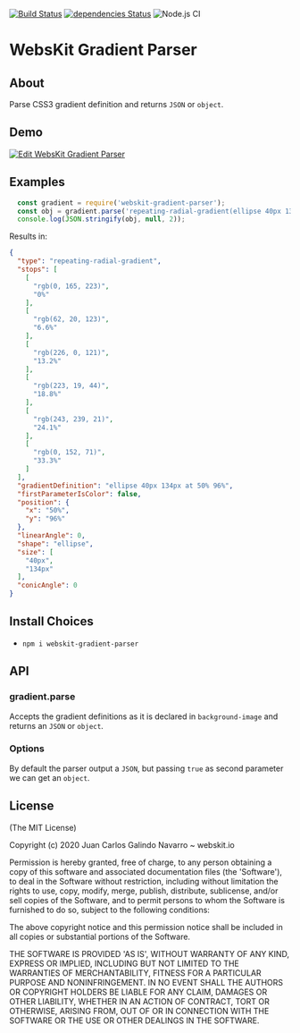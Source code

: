 [![Build Status](https://travis-ci.org/oceangravity/webskit-gradient-parser.svg?branch=master)](https://travis-ci.org/oceangravity/webskit-gradient-parser)
[![dependencies Status](https://david-dm.org/oceangravity/webskit-gradient-parser.svg)](https://david-dm.org/oceangravity/webskit-gradient-parser)
![Node.js CI](https://github.com/oceangravity/webskit-gradient-parser/workflows/Node.js%20CI/badge.svg)
# WebsKit Gradient Parser

## About

Parse CSS3 gradient definition and returns `JSON` or `object`.

## Demo

[![Edit WebsKit Gradient Parser](https://codesandbox.io/static/img/play-codesandbox.svg)](https://codesandbox.io/s/gradient-parser-bexc5?fontsize=14&hidenavigation=1&theme=dark)


## Examples

```JavaScript
  const gradient = require('webskit-gradient-parser');
  const obj = gradient.parse('repeating-radial-gradient(ellipse 40px 134px at 50% 96%,rgb(0, 165, 223) 0%,rgb(62, 20, 123) 6.6%,rgb(226, 0, 121) 13.2%,rgb(223, 19, 44) 18.8%,rgb(243, 239, 21) 24.1%,rgb(0, 152, 71) 33.3%)', true);
  console.log(JSON.stringify(obj, null, 2));
```

Results in:

```JSON
{
  "type": "repeating-radial-gradient",
  "stops": [
    [
      "rgb(0, 165, 223)",
      "0%"
    ],
    [
      "rgb(62, 20, 123)",
      "6.6%"
    ],
    [
      "rgb(226, 0, 121)",
      "13.2%"
    ],
    [
      "rgb(223, 19, 44)",
      "18.8%"
    ],
    [
      "rgb(243, 239, 21)",
      "24.1%"
    ],
    [
      "rgb(0, 152, 71)",
      "33.3%"
    ]
  ],
  "gradientDefinition": "ellipse 40px 134px at 50% 96%",
  "firstParameterIsColor": false,
  "position": {
    "x": "50%",
    "y": "96%"
  },
  "linearAngle": 0,
  "shape": "ellipse",
  "size": [
    "40px",
    "134px"
  ],
  "conicAngle": 0
}
```

## Install Choices
- `npm i webskit-gradient-parser`

## API

### gradient.parse

Accepts the gradient definitions as it is declared in `background-image` and returns an `JSON` or `object`.

### Options

By default the parser output a `JSON`, but passing `true` as second parameter we can get an `object`.

## License

(The MIT License)

Copyright (c) 2020 Juan Carlos Galindo Navarro ~ webskit.io

Permission is hereby granted, free of charge, to any person obtaining
a copy of this software and associated documentation files (the
'Software'), to deal in the Software without restriction, including
without limitation the rights to use, copy, modify, merge, publish,
distribute, sublicense, and/or sell copies of the Software, and to
permit persons to whom the Software is furnished to do so, subject to
the following conditions:

The above copyright notice and this permission notice shall be
included in all copies or substantial portions of the Software.

THE SOFTWARE IS PROVIDED 'AS IS', WITHOUT WARRANTY OF ANY KIND,
EXPRESS OR IMPLIED, INCLUDING BUT NOT LIMITED TO THE WARRANTIES OF
MERCHANTABILITY, FITNESS FOR A PARTICULAR PURPOSE AND NONINFRINGEMENT.
IN NO EVENT SHALL THE AUTHORS OR COPYRIGHT HOLDERS BE LIABLE FOR ANY
CLAIM, DAMAGES OR OTHER LIABILITY, WHETHER IN AN ACTION OF CONTRACT,
TORT OR OTHERWISE, ARISING FROM, OUT OF OR IN CONNECTION WITH THE
SOFTWARE OR THE USE OR OTHER DEALINGS IN THE SOFTWARE.
